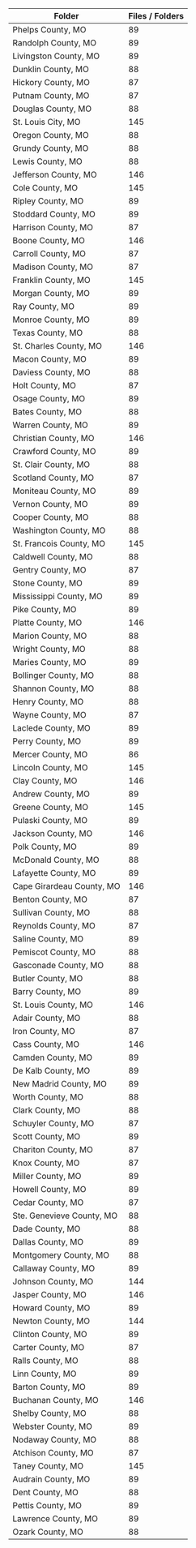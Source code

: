 | Folder                    |   Files / Folders |
|---------------------------|-------------------|
| Phelps County, MO         |                89 |
| Randolph County, MO       |                89 |
| Livingston County, MO     |                89 |
| Dunklin County, MO        |                88 |
| Hickory County, MO        |                87 |
| Putnam County, MO         |                87 |
| Douglas County, MO        |                88 |
| St. Louis City, MO        |               145 |
| Oregon County, MO         |                88 |
| Grundy County, MO         |                88 |
| Lewis County, MO          |                88 |
| Jefferson County, MO      |               146 |
| Cole County, MO           |               145 |
| Ripley County, MO         |                89 |
| Stoddard County, MO       |                89 |
| Harrison County, MO       |                87 |
| Boone County, MO          |               146 |
| Carroll County, MO        |                87 |
| Madison County, MO        |                87 |
| Franklin County, MO       |               145 |
| Morgan County, MO         |                89 |
| Ray County, MO            |                89 |
| Monroe County, MO         |                89 |
| Texas County, MO          |                88 |
| St. Charles County, MO    |               146 |
| Macon County, MO          |                89 |
| Daviess County, MO        |                88 |
| Holt County, MO           |                87 |
| Osage County, MO          |                89 |
| Bates County, MO          |                88 |
| Warren County, MO         |                89 |
| Christian County, MO      |               146 |
| Crawford County, MO       |                89 |
| St. Clair County, MO      |                88 |
| Scotland County, MO       |                87 |
| Moniteau County, MO       |                89 |
| Vernon County, MO         |                89 |
| Cooper County, MO         |                88 |
| Washington County, MO     |                88 |
| St. Francois County, MO   |               145 |
| Caldwell County, MO       |                88 |
| Gentry County, MO         |                87 |
| Stone County, MO          |                89 |
| Mississippi County, MO    |                89 |
| Pike County, MO           |                89 |
| Platte County, MO         |               146 |
| Marion County, MO         |                88 |
| Wright County, MO         |                88 |
| Maries County, MO         |                89 |
| Bollinger County, MO      |                88 |
| Shannon County, MO        |                88 |
| Henry County, MO          |                88 |
| Wayne County, MO          |                87 |
| Laclede County, MO        |                89 |
| Perry County, MO          |                89 |
| Mercer County, MO         |                86 |
| Lincoln County, MO        |               145 |
| Clay County, MO           |               146 |
| Andrew County, MO         |                89 |
| Greene County, MO         |               145 |
| Pulaski County, MO        |                89 |
| Jackson County, MO        |               146 |
| Polk County, MO           |                89 |
| McDonald County, MO       |                88 |
| Lafayette County, MO      |                89 |
| Cape Girardeau County, MO |               146 |
| Benton County, MO         |                87 |
| Sullivan County, MO       |                88 |
| Reynolds County, MO       |                87 |
| Saline County, MO         |                89 |
| Pemiscot County, MO       |                88 |
| Gasconade County, MO      |                88 |
| Butler County, MO         |                88 |
| Barry County, MO          |                89 |
| St. Louis County, MO      |               146 |
| Adair County, MO          |                88 |
| Iron County, MO           |                87 |
| Cass County, MO           |               146 |
| Camden County, MO         |                89 |
| De Kalb County, MO        |                89 |
| New Madrid County, MO     |                89 |
| Worth County, MO          |                88 |
| Clark County, MO          |                88 |
| Schuyler County, MO       |                87 |
| Scott County, MO          |                89 |
| Chariton County, MO       |                87 |
| Knox County, MO           |                87 |
| Miller County, MO         |                89 |
| Howell County, MO         |                89 |
| Cedar County, MO          |                87 |
| Ste. Genevieve County, MO |                88 |
| Dade County, MO           |                88 |
| Dallas County, MO         |                89 |
| Montgomery County, MO     |                88 |
| Callaway County, MO       |                89 |
| Johnson County, MO        |               144 |
| Jasper County, MO         |               146 |
| Howard County, MO         |                89 |
| Newton County, MO         |               144 |
| Clinton County, MO        |                89 |
| Carter County, MO         |                87 |
| Ralls County, MO          |                88 |
| Linn County, MO           |                89 |
| Barton County, MO         |                89 |
| Buchanan County, MO       |               146 |
| Shelby County, MO         |                88 |
| Webster County, MO        |                89 |
| Nodaway County, MO        |                88 |
| Atchison County, MO       |                87 |
| Taney County, MO          |               145 |
| Audrain County, MO        |                89 |
| Dent County, MO           |                88 |
| Pettis County, MO         |                89 |
| Lawrence County, MO       |                89 |
| Ozark County, MO          |                88 |